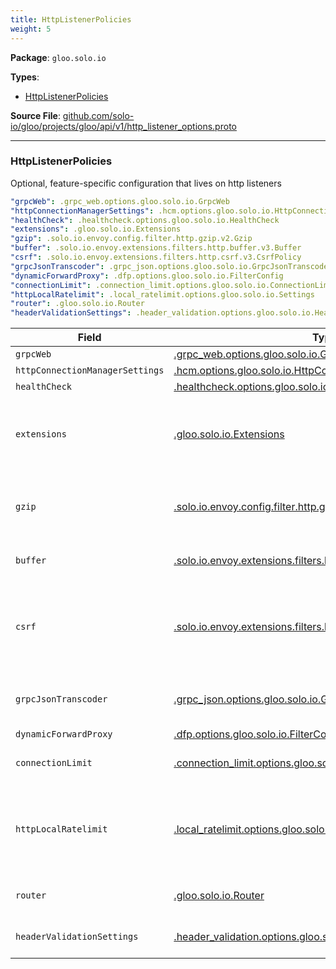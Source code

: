```yaml
---
title: HttpListenerPolicies
weight: 5
---
```


<!-- Code generated by solo-kit. DO NOT EDIT. -->


**Package**: `gloo.solo.io` 

**Types**:


- [HttpListenerPolicies](#httplisteneroptions)
  



**Source File**: [github.com/solo-io/gloo/projects/gloo/api/v1/http_listener_options.proto](https://github.com/solo-io/gloo/blob/main/projects/gloo/api/v1/http_listener_options.proto)





---
### HttpListenerPolicies

 
Optional, feature-specific configuration that lives on http listeners

```yaml
"grpcWeb": .grpc_web.options.gloo.solo.io.GrpcWeb
"httpConnectionManagerSettings": .hcm.options.gloo.solo.io.HttpConnectionManagerSettings
"healthCheck": .healthcheck.options.gloo.solo.io.HealthCheck
"extensions": .gloo.solo.io.Extensions
"gzip": .solo.io.envoy.config.filter.http.gzip.v2.Gzip
"buffer": .solo.io.envoy.extensions.filters.http.buffer.v3.Buffer
"csrf": .solo.io.envoy.extensions.filters.http.csrf.v3.CsrfPolicy
"grpcJsonTranscoder": .grpc_json.options.gloo.solo.io.GrpcJsonTranscoder
"dynamicForwardProxy": .dfp.options.gloo.solo.io.FilterConfig
"connectionLimit": .connection_limit.options.gloo.solo.io.ConnectionLimit
"httpLocalRatelimit": .local_ratelimit.options.gloo.solo.io.Settings
"router": .gloo.solo.io.Router
"headerValidationSettings": .header_validation.options.gloo.solo.io.HeaderValidationSettings

```

| Field | Type | Description |
| ----- | ---- | ----------- | 
| `grpcWeb` | [.grpc_web.options.gloo.solo.io.GrpcWeb](../../components/grpc_web.proto.sk/#grpcweb) |  |
| `httpConnectionManagerSettings` | [.hcm.options.gloo.solo.io.HttpConnectionManagerSettings](../../components/hcm.proto.sk/#httpconnectionmanagersettings) |  |
| `healthCheck` | [.healthcheck.options.gloo.solo.io.HealthCheck](../../components/healthcheck.proto.sk/#healthcheck) | enable [Envoy health checks](https://www.envoyproxy.io/docs/envoy/v1.7.0/api-v2/config/filter/http/health_check/v2/health_check.proto) on this listener. |
| `extensions` | [.gloo.solo.io.Extensions](../../components/extensions.proto.sk/#extensions) | Extensions will be passed along from Listeners, Gateways, VirtualServices, Routes, and Route tables to the underlying Proxy, making them useful for controllers, validation tools, etc. which interact with kubernetes yaml. Some sample use cases: * controllers, deployment pipelines, helm charts, etc. which wish to use extensions as a kind of opaque metadata.  |
| `gzip` | [.solo.io.envoy.config.filter.http.gzip.v2.Gzip](../../components/gzip.proto.sk/#gzip) | Gzip is an HTTP option which enables compressing data returned from an upstream service upon client request. Compression is useful in situations where large payloads need to be transmitted without compromising the response time. Example: ``` gzip: contentType: - "application/json" compressionLevel: BEST ```. |
| `buffer` | [.solo.io.envoy.extensions.filters.http.buffer.v3.Buffer](../../components/buffer.proto.sk/#buffer) | Buffer can be used to set the maximum request size that the filter will buffer before the connection manager will stop buffering and return a 413 response. |
| `csrf` | [.solo.io.envoy.extensions.filters.http.csrf.v3.CsrfPolicy](../../components/csrf.proto.sk/#csrfpolicy) | Csrf can be used to set percent of requests for which the CSRF filter is enabled, enable shadow-only mode where policies will be evaluated and tracked, but not enforced and add additional source origins that will be allowed in addition to the destination origin. For more, see https://www.envoyproxy.io/docs/envoy/latest/api-v3/extensions/filters/http/csrf/v3/csrf.proto#envoy-v3-api-msg-extensions-filters-http-csrf-v3-csrfpolicy. |
| `grpcJsonTranscoder` | [.grpc_json.options.gloo.solo.io.GrpcJsonTranscoder](../../components/grpc_json.proto.sk/#grpcjsontranscoder) | Exposed envoy config for the gRPC to JSON transcoding filter, envoy.filters.http.grpc_json_transcoder. For more, see https://www.envoyproxy.io/docs/envoy/latest/api-v3/extensions/filters/http/grpc_json_transcoder/v3/transcoder.proto. |
| `dynamicForwardProxy` | [.dfp.options.gloo.solo.io.FilterConfig](../../components/dynamic_forward_proxy.proto.sk/#filterconfig) |  |
| `connectionLimit` | [.connection_limit.options.gloo.solo.io.ConnectionLimit](../../components/connection_limit.proto.sk/#connectionlimit) | ConnectionLimit can be used to limit the number of active connections per gateway. Useful for resource protection as well as DoS prevention. |
| `httpLocalRatelimit` | [.local_ratelimit.options.gloo.solo.io.Settings](../../components/local_ratelimit.proto.sk/#settings) | HttpLocalRatelimit can be used to rate limit the number of requests per gateway and works pre-auth. Unlike the NetworkLocalRatelimit, this works as part of the HCM (ie: L7 layer). All virtual host and routes that are part of this gateway will share this rate limit unless explicity configured with another limit. It uses envoy's own local rate limit filter to do so, without the need for an external rate limit server to be set up. |
| `router` | [.gloo.solo.io.Router](../../components/router.proto.sk/#router) | Router is an extension of the envoy http filters Maps to https://www.envoyproxy.io/docs/envoy/latest/api-v3/extensions/filters/http/router/v3/router.proto. |
| `headerValidationSettings` | [.header_validation.options.gloo.solo.io.HeaderValidationSettings](../../components/header_validation.proto.sk/#headervalidationsettings) | Header validation settings - fields in this message can be used to determine whether requests should be rejected based on the contents of the header. |





<!-- Start of HubSpot Embed Code -->
<script type="text/javascript" id="hs-script-loader" async defer src="//js.hs-scripts.com/5130874.js"></script>
<!-- End of HubSpot Embed Code -->
